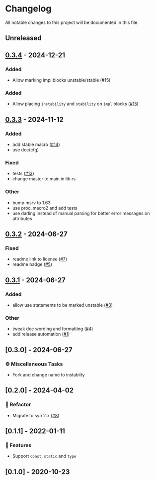 # Changelog

All notable changes to this project will be documented in this file.

## Unreleased

## [0.3.4](https://github.com/ratatui/instability/compare/instability-v0.3.3...instability-v0.3.4) - 2024-12-21

### Added

- Allow marking impl blocks unstable/stable (#15)

### Added

- Allow placing `instability` and `stability` on `impl` blocks ([#15](https://github.com/ratatui/instability/pull/15))

## [0.3.3](https://github.com/ratatui/instability/compare/instability-v0.3.2...instability-v0.3.3) - 2024-11-12

### Added

- add stable macro ([#14](https://github.com/ratatui/instability/pull/14))
- use doc(cfg)

### Fixed

- tests ([#13](https://github.com/ratatui/instability/pull/13))
- change master to main in lib.rs

### Other

- bump msrv to 1.63
- use proc_macro2 and add tests
- use darling instead of manual parsing for better error messages on attributes

## [0.3.2](https://github.com/ratatui-org/instability/compare/instability-v0.3.1...instability-v0.3.2) - 2024-06-27

### Fixed
- readme link to license ([#7](https://github.com/ratatui-org/instability/pull/7))
- readme badge ([#5](https://github.com/ratatui-org/instability/pull/5))

## [0.3.1](https://github.com/ratatui-org/instability/compare/instability-v0.3.0...instability-v0.3.1) - 2024-06-27

### Added
- allow use statements to be marked unstable ([#3](https://github.com/ratatui-org/instability/pull/3))

### Other
- tweak doc wording and formatting ([#4](https://github.com/ratatui-org/instability/pull/4))
- add release automation ([#1](https://github.com/ratatui-org/instability/pull/1))

## [0.3.0] - 2024-06-27

### ⚙️ Miscellaneous Tasks

- Fork and change name to instabilty

## [0.2.0] - 2024-04-02

### 🚜 Refactor

- Migrate to syn 2.x ([#8](https://github.com/ratatui-org/instability/issues/8))

## [0.1.1] - 2022-01-11

### 🚀 Features

- Support `const`, `static` and `type`

## [0.1.0] - 2020-10-23

<!-- generated by git-cliff -->

